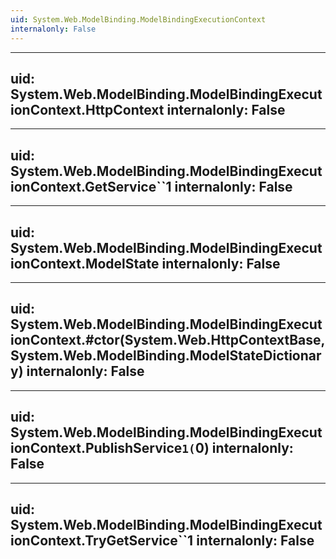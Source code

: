 ```yaml
---
uid: System.Web.ModelBinding.ModelBindingExecutionContext
internalonly: False
---
```


---
uid: System.Web.ModelBinding.ModelBindingExecutionContext.HttpContext
internalonly: False
---

---
uid: System.Web.ModelBinding.ModelBindingExecutionContext.GetService``1
internalonly: False
---

---
uid: System.Web.ModelBinding.ModelBindingExecutionContext.ModelState
internalonly: False
---

---
uid: System.Web.ModelBinding.ModelBindingExecutionContext.#ctor(System.Web.HttpContextBase,System.Web.ModelBinding.ModelStateDictionary)
internalonly: False
---

---
uid: System.Web.ModelBinding.ModelBindingExecutionContext.PublishService``1(``0)
internalonly: False
---

---
uid: System.Web.ModelBinding.ModelBindingExecutionContext.TryGetService``1
internalonly: False
---
